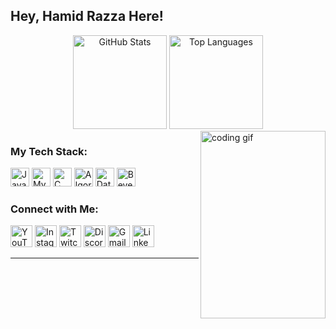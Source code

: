 <h2 align="left">Hey, Hamid Razza Here!</h2>

<div align="center">
  <img src="https://github-readme-stats.vercel.app/api?username=hamidrazza&show_icons=true&include_all_commits=true&count_private=true&theme=dracula&hide_border=false" height="150" alt="GitHub Stats" />
  <img src="https://github-readme-stats.vercel.app/api/top-langs?username=hamidrazza&layout=compact&theme=dracula&hide_border=false" height="150" alt="Top Languages" />
</div>

<img align="right" height="300" width="200" src="https://media3.giphy.com/media/TgXigt9vG3siIzH8iG/giphy.gif" alt="coding gif" />

### My Tech Stack:

<div align="left">
  <img src="https://files.svgcdn.io/logos/java.svg" height="30" alt="Java" />
  <img src="https://files.svgcdn.io/logos/mysql.svg" height="30" alt="MySQL" />
  <img src="https://files.svgcdn.io/devicon/c.svg" height="30" alt="C Programming" />
  <img src="https://files.svgcdn.io/whh/algorhythm.svg" height="30" alt="Algorithms" />
  <img src="https://files.svgcdn.io/whh/database.svg" height="30" alt="Databases" />
  <img src="https://files.svgcdn.io/streamline-emojis/teacup-without-handle.svg" height="30" alt="Beverage Emoji" />
</div>

### Connect with Me:

<div align="left">
  <a href="https://youtube.com"><img src="https://img.shields.io/static/v1?message=Youtube&logo=youtube&label=&color=FF0000&logoColor=white&style=for-the-badge" height="35" alt="YouTube" /></a>
  <a href="https://instagram.com"><img src="https://img.shields.io/static/v1?message=Instagram&logo=instagram&label=&color=E4405F&logoColor=white&style=for-the-badge" height="35" alt="Instagram" /></a>
  <a href="https://twitch.com"><img src="https://img.shields.io/static/v1?message=Twitch&logo=twitch&label=&color=9146FF&logoColor=white&style=for-the-badge" height="35" alt="Twitch" /></a>
  <a href="https://discord.com"><img src="https://img.shields.io/static/v1?message=Discord&logo=discord&label=&color=7289DA&logoColor=white&style=for-the-badge" height="35" alt="Discord" /></a>
  <a href="mailto:example@gmail.com"><img src="https://img.shields.io/static/v1?message=Gmail&logo=gmail&label=&color=D14836&logoColor=white&style=for-the-badge" height="35" alt="Gmail" /></a>
  <a href="https://linkedin.com"><img src="https://img.shields.io/static/v1?message=LinkedIn&logo=linkedin&label=&color=0077B5&logoColor=white&style=for-the-badge" height="35" alt="LinkedIn" /></a>
</div>

---

